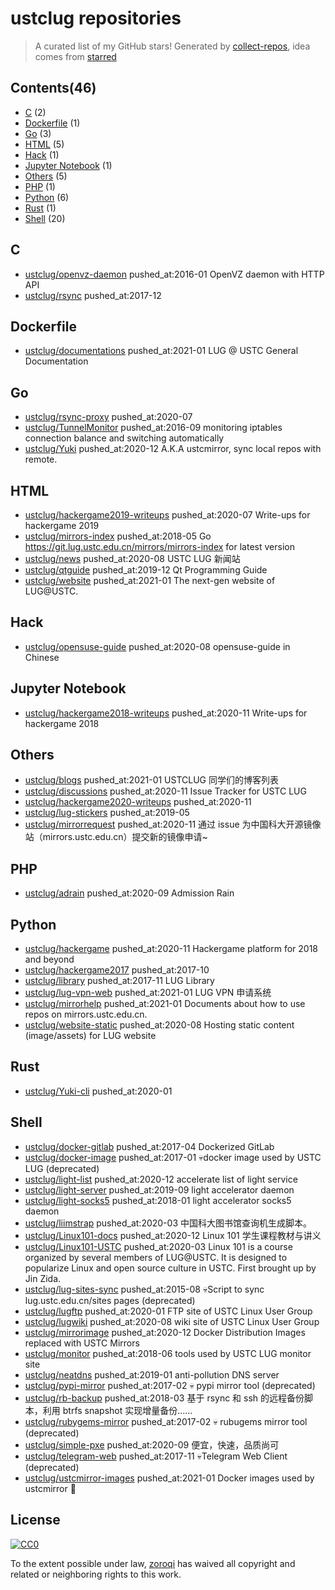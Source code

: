 # ustclug repositories


> A curated list of my GitHub stars!  Generated by [collect-repos](https://github.com/zoroqi/collect-repos), idea comes from [starred](https://github.com/maguowei/starred)  


## Contents(46)

- [C](#c) (2)
- [Dockerfile](#dockerfile) (1)
- [Go](#go) (3)
- [HTML](#html) (5)
- [Hack](#hack) (1)
- [Jupyter Notebook](#jupyter-notebook) (1)
- [Others](#others) (5)
- [PHP](#php) (1)
- [Python](#python) (6)
- [Rust](#rust) (1)
- [Shell](#shell) (20)

## C

- [ustclug/openvz-daemon](https://github.com/ustclug/openvz-daemon) pushed_at:2016-01 OpenVZ daemon with HTTP API
- [ustclug/rsync](https://github.com/ustclug/rsync) pushed_at:2017-12 

## Dockerfile

- [ustclug/documentations](https://github.com/ustclug/documentations) pushed_at:2021-01 LUG @ USTC General Documentation

## Go

- [ustclug/rsync-proxy](https://github.com/ustclug/rsync-proxy) pushed_at:2020-07 
- [ustclug/TunnelMonitor](https://github.com/ustclug/TunnelMonitor) pushed_at:2016-09 monitoring iptables connection balance and switching automatically
- [ustclug/Yuki](https://github.com/ustclug/Yuki) pushed_at:2020-12 A.K.A ustcmirror, sync local repos with remote.

## HTML

- [ustclug/hackergame2019-writeups](https://github.com/ustclug/hackergame2019-writeups) pushed_at:2020-07 Write-ups for hackergame 2019
- [ustclug/mirrors-index](https://github.com/ustclug/mirrors-index) pushed_at:2018-05 Go https://git.lug.ustc.edu.cn/mirrors/mirrors-index for latest version
- [ustclug/news](https://github.com/ustclug/news) pushed_at:2020-08 USTC LUG 新闻站
- [ustclug/qtguide](https://github.com/ustclug/qtguide) pushed_at:2019-12 Qt Programming Guide
- [ustclug/website](https://github.com/ustclug/website) pushed_at:2021-01 The next-gen website of LUG@USTC.

## Hack

- [ustclug/opensuse-guide](https://github.com/ustclug/opensuse-guide) pushed_at:2020-08 opensuse-guide in Chinese

## Jupyter Notebook

- [ustclug/hackergame2018-writeups](https://github.com/ustclug/hackergame2018-writeups) pushed_at:2020-11 Write-ups for hackergame 2018

## Others

- [ustclug/blogs](https://github.com/ustclug/blogs) pushed_at:2021-01 USTCLUG 同学们的博客列表
- [ustclug/discussions](https://github.com/ustclug/discussions) pushed_at:2020-11 Issue Tracker for USTC LUG
- [ustclug/hackergame2020-writeups](https://github.com/ustclug/hackergame2020-writeups) pushed_at:2020-11 
- [ustclug/lug-stickers](https://github.com/ustclug/lug-stickers) pushed_at:2019-05 
- [ustclug/mirrorrequest](https://github.com/ustclug/mirrorrequest) pushed_at:2020-11 通过 issue 为中国科大开源镜像站（mirrors.ustc.edu.cn）提交新的镜像申请~

## PHP

- [ustclug/adrain](https://github.com/ustclug/adrain) pushed_at:2020-09 Admission Rain

## Python

- [ustclug/hackergame](https://github.com/ustclug/hackergame) pushed_at:2020-11 Hackergame platform for 2018 and beyond
- [ustclug/hackergame2017](https://github.com/ustclug/hackergame2017) pushed_at:2017-10 
- [ustclug/library](https://github.com/ustclug/library) pushed_at:2017-11 LUG Library
- [ustclug/lug-vpn-web](https://github.com/ustclug/lug-vpn-web) pushed_at:2021-01 LUG VPN 申请系统
- [ustclug/mirrorhelp](https://github.com/ustclug/mirrorhelp) pushed_at:2021-01 Documents about how to use repos on mirrors.ustc.edu.cn.
- [ustclug/website-static](https://github.com/ustclug/website-static) pushed_at:2020-08 Hosting static content (image/assets) for LUG website

## Rust

- [ustclug/Yuki-cli](https://github.com/ustclug/Yuki-cli) pushed_at:2020-01 

## Shell

- [ustclug/docker-gitlab](https://github.com/ustclug/docker-gitlab) pushed_at:2017-04 Dockerized GitLab
- [ustclug/docker-image](https://github.com/ustclug/docker-image) pushed_at:2017-01 💀docker image used by USTC LUG (deprecated)
- [ustclug/light-list](https://github.com/ustclug/light-list) pushed_at:2020-12 accelerate list of light service
- [ustclug/light-server](https://github.com/ustclug/light-server) pushed_at:2019-09 light accelerator daemon
- [ustclug/light-socks5](https://github.com/ustclug/light-socks5) pushed_at:2018-01 light accelerator socks5 daemon
- [ustclug/liimstrap](https://github.com/ustclug/liimstrap) pushed_at:2020-03 中国科大图书馆查询机生成脚本。
- [ustclug/Linux101-docs](https://github.com/ustclug/Linux101-docs) pushed_at:2020-12 Linux 101 学生课程教材与讲义
- [ustclug/Linux101-USTC](https://github.com/ustclug/Linux101-USTC) pushed_at:2020-03 Linux 101 is a course organized by several members of LUG@USTC. It is designed to popularize Linux and open source culture in USTC. First brought up by Jin Zida.
- [ustclug/lug-sites-sync](https://github.com/ustclug/lug-sites-sync) pushed_at:2015-08 💀Script to sync lug.ustc.edu.cn/sites pages (deprecated)
- [ustclug/lugftp](https://github.com/ustclug/lugftp) pushed_at:2020-01 FTP site of USTC Linux User Group
- [ustclug/lugwiki](https://github.com/ustclug/lugwiki) pushed_at:2020-08 wiki site of USTC Linux User Group
- [ustclug/mirrorimage](https://github.com/ustclug/mirrorimage) pushed_at:2020-12 Docker Distribution Images replaced with USTC Mirrors
- [ustclug/monitor](https://github.com/ustclug/monitor) pushed_at:2018-06 tools used by USTC LUG monitor site
- [ustclug/neatdns](https://github.com/ustclug/neatdns) pushed_at:2019-01 anti-pollution DNS server
- [ustclug/pypi-mirror](https://github.com/ustclug/pypi-mirror) pushed_at:2017-02 💀 pypi mirror tool (deprecated)
- [ustclug/rb-backup](https://github.com/ustclug/rb-backup) pushed_at:2018-03 基于 rsync 和 ssh 的远程备份脚本，利用 btrfs snapshot 实现增量备份……
- [ustclug/rubygems-mirror](https://github.com/ustclug/rubygems-mirror) pushed_at:2017-02 💀 rubugems mirror tool (deprecated)
- [ustclug/simple-pxe](https://github.com/ustclug/simple-pxe) pushed_at:2020-09 便宜，快速，品质尚可
- [ustclug/telegram-web](https://github.com/ustclug/telegram-web) pushed_at:2017-11 💀Telegram Web Client (deprecated)
- [ustclug/ustcmirror-images](https://github.com/ustclug/ustcmirror-images) pushed_at:2021-01 Docker images used by ustcmirror :rocket:


## License

[![CC0](http://mirrors.creativecommons.org/presskit/buttons/88x31/svg/cc-zero.svg)](https://creativecommons.org/publicdomain/zero/1.0/)

To the extent possible under law, [zoroqi](https://github.com/zoroqi) has waived all copyright and related or neighboring rights to this work.
